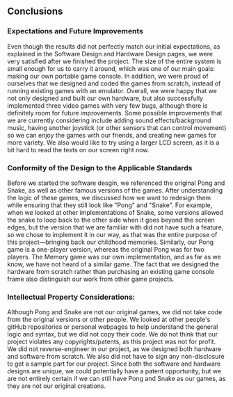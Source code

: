 ## Conclusions
### Expectations and Future Improvements
Even though the results did not perfectly match our initial expectations, as explained in the Software Design and Hardware Design pages, we were very satisfied after we finished the project. The size of the entire system is small enough for us to carry it around, which was one of our main goals: making our own portable game console. In addition, we were proud of ourselves that we designed and coded the games from scratch, instead of running existing games with an emulator. Overall, we were happy that we not only designed and built our own hardware, but also successfully implemented three video games with very few bugs, although there is definitely room for future improvements. Some possible improvements that we are currently considering include adding sound effects/background music, having another joystick (or other sensors that can control movement) so we can enjoy the games with our friends, and creating new games for more variety. We also would like to try using a larger LCD screen, as it is a bit hard to read the texts on our screen right now.

### Conformity of the Design to the Applicable Standards
Before we started the software desgin, we referenced the original Pong and Snake, as well as other famous versions of the games. After understanding the logic of these games, we discussed how we want to redesign them while ensuring that they still look like "Pong" and "Snake". For example, when we looked at other implementations of Snake, some versions allowed the snake to loop back to the other side when it goes beyond the screen edges, but the version that we are familiar with did not have such a feature, so we chose to implement it in our way, as that was the entire purpose of this project—bringing back our childhood memories. Similarly, our Pong game is a one-player version, whereas the original Pong was for two players. The Memory game was our own implementation, and as far as we know, we have not heard of a similar game. The fact that we designed the hardware from scratch rather than purchasing an existing game console frame also distinguish our work from other game projects. 

### Intellectual Property Considerations:
Although Pong and Snake are not our original games, we did not take code from the original versions or other people. We looked at other people's gitHub repositories or personal webpages to help understand the general logic and syntax, but we did not copy their code. We do not think that our project violates any copyrights/patents, as this project was not for profit. We did not reverse-engineer in our project, as we designed both hardware and software from scratch. We also did not have to sign any non-disclosure to get a sample part for our project. Since both the software and hardware designs are unique, we could potentially have a patent opportunity, but we are not entirely certain if we can still have Pong and Snake as our games, as they are not our original creations.
